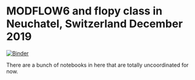 # MODFLOW6 and flopy class in Neuchatel, Switzerland December 2019

[![Binder](https://aws-uswest2-binder.pangeo.io/badge_logo.svg)](https://aws-uswest2-binder.pangeo.io/v2/gh/mnfienen-usgs/mf6flopy2019_Neuchatel/master)


There are a bunch of notebooks in here that are totally uncoordinated for now.
